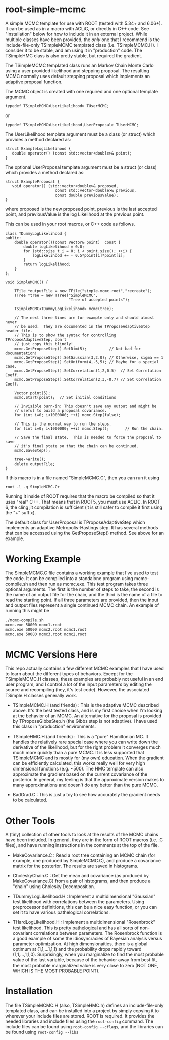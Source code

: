 # root-simple-mcmc

A simple MCMC template for use with ROOT (tested with 5.34+ and
6.06+).  It can be used as in a macro with ACLiC, or directly in C++
code.  See "installation" below for how to include it in an external
project.  While multiple classes have been provided, the *only* one
that I recommend is the include-file-only TSimpleMCMC templated class
(i.e. TSimpleMCMC.H).  I consider it to be stable, and am using it in
"production" code.  The TSimpleHMC class is also pretty stable, but
required the gradient.

The TSimpleMCMC templated class runs an Markov Chain Monte Carlo using a
user provided likelihood and stepping proposal.  The resulting MCMC
normally uses default stepping proposal which implements an adaptive
proposal function.

The MCMC object is created with one required and one optional template
argument.

```
typedef TSimpleMCMC<UserLikelihood> TUserMCMC;
```

or

```
typedef TSimpleMCMC<UserLikelihood,UserProposal> TUserMCMC;
```

The UserLikelihood template argument must be a class (or struct) which
provides a method declared as:

```
struct ExampleLogLikelihood {
   double operator() (const std::vector<double>& point);
}
```

The optional UserProposal template argument must be a struct (or class)
which provides a method declared as:

```
struct ExampleProposal {
   void operator() (std::vector<double>& proposed,
                      const std::vector<double>& previous,
                      const double previousValue);
}
```

where proposed is the new proposed point, previous is the last
accepted point, and previousValue is the log Likelihood at the
previous point.

This can be used in your root macros, or C++ code as follows.

```
class TDummyLogLikelihood {
public:
    double operator()(const Vector& point)  const {
        double logLikelihood = 0.0;
        for (std::size_t i = 0; i < point.size(); ++i) {
            logLikelihood += - 0.5*point[i]*point[i];
        }
        return logLikelihood;
    }
};

void SimpleMCMC() {

    TFile *outputFile = new TFile("simple-mcmc.root","recreate");
    TTree *tree = new TTree("SimpleMCMC",
                            "Tree of accepted points");

    TSimpleMCMC<TDummyLogLikelihood> mcmc(tree);

    // The next three lines are for example only and should almost never
    // be used.  They are documented in the TProposeAdaptiveStep header file.
    // This is to show the syntax for controlling TProposeAdaptiveStep, don't
    // just copy this blindly!
    mcmc.GetProposeStep().SetDim(5);          // Not bad for documentation!
    mcmc.GetProposeStep().SetGaussian(3,2.0); // Otherwise, sigma == 1
    mcmc.GetProposeStep().SetUniform(4,-5,5); // Maybe for a special case.
    mcmc.GetProposeStep().SetCorrelation(1,2,0.5)  // Set Correlation Coeff.
    mcmc.GetProposeStep().SetCorrelation(2,3,-0.7) // Set Correlation Coeff.

    Vector point(5);
    mcmc.Start(point);  // Set initial conditions

    // Invisible burn-in: This doesn't save any output and might be
    // useful to build a proposal covariance.
    for (int i=0; i<1000000; ++i) mcmc.Step(false);

    // This is the normal way to run the steps.
    for (int i=0; i<1000000; ++i) mcmc.Step();       // Run the chain.

    // Save the final state.  This is needed to force the proposal to save
    // it's final state so that the chain can be continued.
    mcmc.SaveStep();

    tree->Write();
    delete outputFile;
}
```

If this macro is in a file named "SimpleMCMC.C", then you can run it using

```
root -l -q SimpleMCMC.C+
```

Running it inside of ROOT requires that the macro be compiled so that
it uses "real" C++.  That means that in ROOT5, you must use ACLIC.  In
ROOT 6, the cling jit compilation is sufficient (it is still safer to
compile it first using the "+" suffix).

The default class for UserProposal is TProposeAdaptiveStep which
implements an adaptive Metropolis-Hastings step.  It has several methods
that can be accessed using the GetProposeStep() method.  See above for an
example.

# Working Example

The SimpleMCMC.C file contains a working example that I've used to
test the code.  It can be compiled into a standalone program using
mcmc-compile.sh and then run as mcmc.exe.  This test program takes
three optional arguments.  The first is the number of steps to take,
the second is the name of an output file for the chain, and the third
is the name of a file to read the starting point.  If all three
parameters are provided, then the input and output files represent a
single continued MCMC chain.  An example of running this might be

```bash
./mcmc-compile.sh
mcmc.exe 50000 mcmc1.root
mcmc.exe 50000 mcmc2.root mcmc1.root
mcmc.exe 50000 mcmc3.root mcmc2.root
```

# MCMC Versions Here

This repo actually contains a few different MCMC examples that I have
used to learn about the different types of behaviors.  Except for the
TSimpleMCMC.H classes, these examples are probably not useful in an end user
program, and I control a lot of the input parameters by editing the
source and recompiling (hey, it's test code).  However, the associated
TSimple<blah>.H classes generally work.

- TSimpleMCMC.H (and friends) : This is the adaptive MCMC described above.
It's the best tested class, and is my first choice when I'm looking at the
behavior of an MCMC.  An alternative for the proposal is provided by
TProposeGibbsStep.h (the Gibbs step is not adaptive).  I have used this
class in "production" environments.

- TSimpleHMC.H (and friends) : This is a "pure" Hamiltonian MC.  It
handles the relatively rare special case where you can write down the
derivative of the likelihood, but for the right problem it converges
much much more quickly than a pure MCMC.  It is less supported that
TSimpleMCMC and is mostly for (my own) education.  When the gradient
can be efficiently calculated, this works really well for very high
dimensional functions (e.g. ~500).  The HMC template can also
approximate the gradient based on the current covariance of the
posterior.  In general, my feeling is that the approximate version
makes to many approximations and doesn't do any better than the pure MCMC.

- BadGrad.C : This is just a toy to see how accurately the gradient needs to
be calculated.

# Other Tools

A (tiny) collection of other tools to look at the results of the MCMC
chains have been included.  In general, they are in the form of ROOT macros
(i.e. .C files), and have running instructions in the comments at the top
of the file.

- MakeCovariance.C : Read a root tree containing an MCMC chain (for example,
one produced by SimpleMCMC.C), and produce a covariance matrix for the
posterior.  The results are saved in histograms.

- CholeskyChain.C : Get the mean and covariance (as produced by
MakeCovariance.C) from a pair of histograms, and then produce a "chain"
using Cholesky Decomposition.

- TDummyLogLikelihood.H : Implement a multidimensional "Gaussian" test
likelihood with correlations between the parameters.  Using
preprocessor definitions, this can be a nice easy function, or you can
set it to have various pathelogical correlations.

- THardLogLikelihood.H : Implement a multidimensional "Rosenbrock"
test likelihood.  This is pretty pathelogical and has all sorts of
non-covariant correlations between parameters.  The Rosenbrock
function is a good example of some the idiosyncracies of Bayesian
analysis versus parameter optimization.  At high dimensionaities,
there is a global optimum at (1,1,...1,1,1) and the probability drops
rapidly toward (1,1,...,1,1,0).  Surprisingly, when you marginalize to
find the most probable value of the last variable, because of the
behavior away from best fit, the most probable marginalized value is
very close to zero (NOT ONE, WHICH IS THE MOST PROBABLE POINT).

# Installation

The file TSimpleMCMC.H (also, TSimpleHMC.h) defines an include-file-only
templated class, and can be installed into a project by simply copying
it to wherever your include files are stored.  ROOT is required.  It
provides the needed libraries and include files using the
```root-config``` command.  The include files can be found using
```root-config --cflags```, and the libraries can be found using
```root-config --libs```
